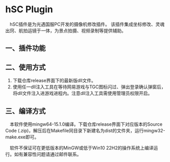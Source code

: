 # hSC Plugin
&emsp;hSC插件是为光遇国服PC开发的摄像机修改插件。
该插件集成坐标修改、灵魂出窍、航拍运镜于一体，为景点拍摄、视频录制等提供辅助。

## 一、插件功能

## 二、使用方式
1. 下载仓库release界面下的最新版dll文件。
2. 使用任一dll注入工具在等待网易游戏与TGC图标闪过、弹出登录确认弹窗后，将dll文件注入进游戏进程内。注意dll注入工具需使用管理员权限开启。

## 三、编译方式
&emsp;本软件使用mingw64-15.1.0编译。下载仓库release界面下对应版本的Source Code (.zip)，解压后在Makefile同目录下新建名为dist的文件夹，运行mingw32-make.exe即可。

&emsp;软件不保证可在更低版本的MinGW或低于Win10 22H2的操作系统上编译运行。如有兼容性问题请通过邮件联系。
